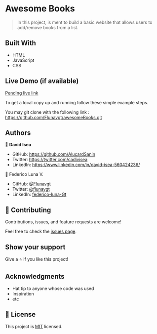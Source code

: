 
# Awesome Books

> In this project, is ment to build a basic website that allows users to add/remove books from a list. 

## Built With

- HTML
- JavaScript
- CSS

## Live Demo (if available)

[Pending live link](https://livedemo.com)




To get a local copy up and running follow these simple example steps.

You may git clone with the following link : https://github.com/Flunavgt/awesomeBooks.git


## Authors

👤 **David Isea**

- GitHub: https://github.com/AlucardSanin
- Twitter: https://twitter.com/cadivisea
- LinkedIn: https://www.linkedin.com/in/david-isea-560424236/

👤 Federico Luna V.

- GitHub: [@Flunavgt](https://github.com/Flunavgt)
- Twitter: [@flunavgt](https://twitter.com/flunavgt)
- LinkedIn: [federico-luna-Gt](https://linkedin.com/in/federico-luna-Gt)


## 🤝 Contributing

Contributions, issues, and feature requests are welcome!

Feel free to check the [issues page](../../issues/).

## Show your support

Give a ⭐️ if you like this project!

## Acknowledgments

- Hat tip to anyone whose code was used
- Inspiration
- etc

## 📝 License

This project is [MIT](./MIT.md) licensed.
